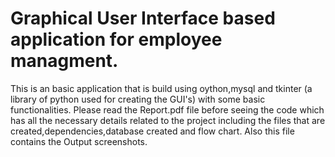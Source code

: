 # Graphical User Interface based application for employee managment.
This is an basic application that is build using oython,mysql and tkinter (a library of python used for creating the GUI's) with some basic functionalities.
Please read the Report.pdf file before seeing the code which has all the necessary details related to the project including the files that are created,dependencies,database created and flow chart. Also this file contains the Output screenshots.
